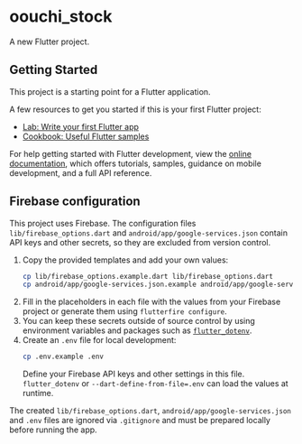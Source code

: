 # oouchi_stock

A new Flutter project.

## Getting Started

This project is a starting point for a Flutter application.

A few resources to get you started if this is your first Flutter project:

- [Lab: Write your first Flutter app](https://docs.flutter.dev/get-started/codelab)
- [Cookbook: Useful Flutter samples](https://docs.flutter.dev/cookbook)

For help getting started with Flutter development, view the
[online documentation](https://docs.flutter.dev/), which offers tutorials,
samples, guidance on mobile development, and a full API reference.

## Firebase configuration

This project uses Firebase. The configuration files `lib/firebase_options.dart` and `android/app/google-services.json` contain API keys and other secrets, so they are excluded from version control.

1. Copy the provided templates and add your own values:
   ```bash
   cp lib/firebase_options.example.dart lib/firebase_options.dart
   cp android/app/google-services.json.example android/app/google-services.json
   ```
2. Fill in the placeholders in each file with the values from your Firebase project or generate them using `flutterfire configure`.
3. You can keep these secrets outside of source control by using environment variables and packages such as [`flutter_dotenv`](https://pub.dev/packages/flutter_dotenv).
4. Create an `.env` file for local development:
   ```bash
   cp .env.example .env
   ```
   Define your Firebase API keys and other settings in this file. `flutter_dotenv` or
   `--dart-define-from-file=.env` can load the values at runtime.

The created `lib/firebase_options.dart`, `android/app/google-services.json` and `.env`
files are ignored via `.gitignore` and must be prepared locally before running the app.
